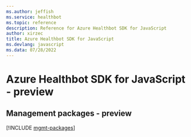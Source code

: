 ```yaml
---
ms.author: jeffish
ms.service: healthbot
ms.topic: reference
description: Reference for Azure Healthbot SDK for JavaScript
author: xirzec
title: Azure Healthbot SDK for JavaScript
ms.devlang: javascript
ms.data: 07/28/2022
---
```

# Azure Healthbot SDK for JavaScript - preview

## Management packages - preview
[!INCLUDE [mgmt-packages](healthbot-mgmt-index.md)]
